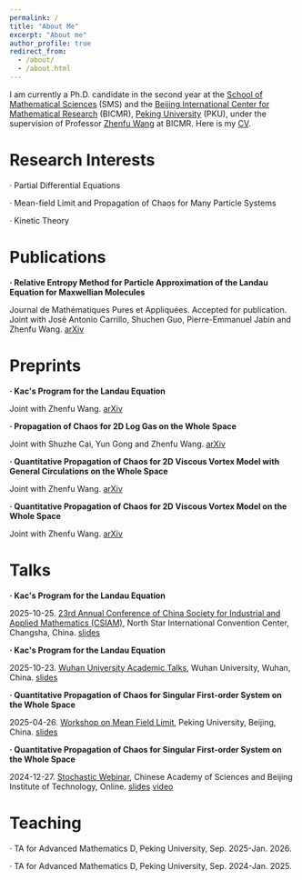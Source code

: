 ```yaml
---
permalink: /
title: "About Me"
excerpt: "About me"
author_profile: true
redirect_from: 
  - /about/
  - /about.html
---
```


I am currently a Ph.D. candidate in the second year at the [School of Mathematical Sciences](https://www.math.pku.edu.cn/) (SMS) and the [Beijing International Center for Mathematical Research](https://bicmr.pku.edu.cn/) (BICMR), [Peking University](https://www.pku.edu.cn/) (PKU), under the supervision of Professor [Zhenfu Wang](http://faculty.bicmr.pku.edu.cn/~zhenfuwang/) at BICMR. Here is my [CV](../assets/CV.pdf).

Research Interests
======
· Partial Differential Equations

· Mean-field Limit and Propagation of Chaos for Many Particle Systems

· Kinetic Theory

Publications
======
**· Relative Entropy Method for Particle Approximation of the Landau Equation for Maxwellian Molecules**
        
  Journal de Mathématiques Pures et Appliquées. Accepted for publication. Joint with José Antonio Carrillo, Shuchen Guo, Pierre-Emmanuel Jabin and Zhenfu Wang. [arXiv](https://arxiv.org/abs/2408.15035)

Preprints
======
**· Kac's Program for the Landau Equation** 

  Joint with Zhenfu Wang. [arXiv](https://arxiv.org/abs/2506.14309) 

**· Propagation of Chaos for 2D Log Gas on the Whole Space** 
        
  Joint with Shuzhe Cai, Yun Gong and Zhenfu Wang. [arXiv](https://arxiv.org/abs/2411.14777)

**· Quantitative Propagation of Chaos for 2D Viscous Vortex Model with General Circulations on the Whole Space** 
        
  Joint with Zhenfu Wang. [arXiv](https://arxiv.org/abs/2411.14266)

**· Quantitative Propagation of Chaos for 2D Viscous Vortex Model on the Whole Space** 
        
  Joint with Zhenfu Wang. [arXiv](https://arxiv.org/abs/2310.05156)

Talks
======
**· Kac's Program for the Landau Equation**

  2025-10-25. [23rd Annual Conference of China Society for Industrial and Applied Mathematics (CSIAM)](https://meeting.csiam.org.cn/#/2025/), North Star International Convention Center, Changsha, China. [slides](../assets/Slides_Talk_at_CSIAM_TM33_2025_10_25.pdf)
  
**· Kac's Program for the Landau Equation**

  2025-10-23. [Wuhan University Academic Talks](https://maths.whu.edu.cn/info/1115/149332.htm), Wuhan University, Wuhan, China. [slides](../assets/Slides_Talk_at_Wuhan_University_2025_10_23.pdf)
  
**· Quantitative Propagation of Chaos for Singular First-order System on the Whole Space**
        
  2025-04-26. [Workshop on Mean Field Limit](https://bicmr.pku.edu.cn/content/show/17-3622.html?catid=KiQhKyYs), Peking University, Beijing, China. [slides](../assets/Slides_Talk_at_Workshop_on_Mean_Field_Limit_2025_04_26.pdf)

**· Quantitative Propagation of Chaos for Singular First-order System on the Whole Space**
        
   2024-12-27. [Stochastic Webinar](https://math.bit.edu.cn/xsbg/5d6f3f77f0e247d8a2068492ff3b5e5d.htm), Chinese Academy of Sciences and Beijing Institute of Technology, Online. [slides](../assets/Slides_Talk_at_Stochastic_Webinar_2024_12_27.pdf) [video](https://www.bilibili.com/video/BV1P7CJYLE2N/?spm_id_from=333.999.0.0&vd_source=edef62aa59160378e3025dbf586dfdd0)

Teaching
======
· TA for Advanced Mathematics D, Peking University, Sep. 2025-Jan. 2026.

· TA for Advanced Mathematics D, Peking University, Sep. 2024-Jan. 2025.



